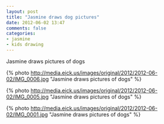 ```yaml
---
layout: post
title: "Jasmine draws dog pictures"
date: 2012-06-02 13:47
comments: false
categories: 
- jasmine
- kids drawing
---
```

Jasmine draws pictures of dogs


{% photo http://media.eick.us/images/original/2012/2012-06-02/IMG_0006.jpg "Jasmine draws pictures of dogs" %}



{% photo http://media.eick.us/images/original/2012/2012-06-02/IMG_0005.jpg "Jasmine draws pictures of dogs" %}



{% photo http://media.eick.us/images/original/2012/2012-06-02/IMG_0001.jpg "Jasmine draws pictures of dogs" %}
